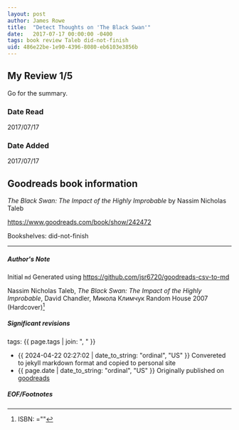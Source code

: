 ```yaml
---
layout: post
author: James Rowe
title:  "Detect Thoughts on 'The Black Swan'"
date:   2017-07-17 00:00:00 -0400
tags: book review Taleb did-not-finish
uid: 486e22be-1e90-4396-8080-eb6103e3856b
---
```


<!-- highly dependent on how you personally use jekyll templates, and how you want this to show up -->
<!-- escape any jekyll keys with double brackets -->

## My Review 1/5

Go for the summary.

### Date Read
2017/07/17

### Date Added
2017/07/17

## Goodreads book information

*The Black Swan: The Impact of the Highly Improbable* by Nassim Nicholas Taleb

https://www.goodreads.com/book/show/242472

Bookshelves: did-not-finish

---

##### Author's Note

Initial `md` Generated using https://github.com/jsr6720/goodreads-csv-to-md

Nassim Nicholas Taleb, *The Black Swan: The Impact of the Highly Improbable*, David Chandler, Микола Климчук Random House  2007 (Hardcover)[^1]

##### Significant revisions

tags: {{ page.tags | join: ", " }} <!-- todo move this somewhere -->

- {{ 2024-04-22 02:27:02 | date_to_string: "ordinal", "US" }} Convereted to jekyll markdown format and copied to personal site
- {{ page.date | date_to_string: "ordinal", "US" }} Originally published on [goodreads](https://www.goodreads.com)

##### EOF/Footnotes

[^1]: ISBN: =""
